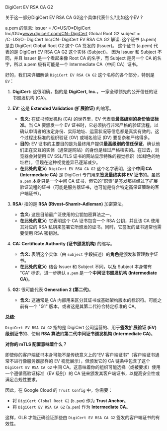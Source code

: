 DigiCert EV RSA CA G2

关于这一部分DigiCert EV RSA CA G2这个具体代表什么?比如这个EV ?

a.pem 的信息:
issuer = /C=US/O=DigiCert Inc/OU=www.digicert.com/CN=DigiCert Global Root G2
subject = /C=US/O=DigiCert Inc/CN=DigiCert EV RSA CA G2
解读:
这个证书 (a.pem) 是由 DigiCert Global Root G2 这个 CA 签发的 (Issuer)。
这个证书 (a.pem) 代表的是 DigiCert EV RSA CA G2 这个实体 (Subject)。
因为 Issuer 和 Subject 不同，并且 Issuer 是一个看起来像 Root CA 的名字，而 Subject 是另一个 CA 的名字，所以 a.pem 极有可能是一个 Intermediate CA（中间 CA）证书。


好的，我们来详细解读 `DigiCert EV RSA CA G2` 这个名称的各个部分，特别是 `EV`：

1.  **DigiCert:** 这很明确，指的是 **DigiCert, Inc.**，一家全球领先的公开信任的证书颁发机构 (CA)。

2.  **EV:** 这是 **Extended Validation (扩展验证)** 的缩写。
    *   **含义:** 在证书颁发机构 (CA) 的世界里，EV 代表着**最高级别的身份验证标准**。当 CA 要颁发一个 EV 证书时，它必须执行非常严格的验证流程，以确认申请者的法定身份、实际地址、运营状况等信息都是真实有效的。这个过程比标准的组织验证 (OV) 或域名验证 (DV) 要复杂和严格得多。
    *   **目的:** EV 证书的主要目的是为最终用户提供**最高级别的信任保证**，确认他们正在交互的实体（通常是网站）的身份是经过严格核实的。在过去，浏览器会对使用 EV SSL/TLS 证书的网站显示特殊的视觉标识（如绿色的地址栏），但现在这种视觉差异已逐渐减少。
    *   **在此处的意义:** `DigiCert EV RSA CA G2` 这个名字表明，这个**中间 CA (Intermediate CA)** 是 DigiCert 专门用来**签发最终实体 EV 证书**的。虽然 `a.pem` 本身只是一个中间 CA 证书，但它的“职责”是签发那些经过了扩展验证流程的证书（可能是服务器证书，也可能是符合特定高保证策略的客户端证书）。

3.  **RSA:** 指的是 **RSA (Rivest–Shamir–Adleman)** 加密算法。
    *   **含义:** 这是目前最广泛使用的公钥加密算法之一。
    *   **在此处的意义:** 它表明这个 CA 证书包含一个 RSA 公钥，并且该 CA 使用其对应的 RSA 私钥来签署它所颁发的证书。同时，它签发的证书通常也需要使用 RSA 密钥对。

4.  **CA:** **Certificate Authority (证书颁发机构)** 的缩写。
    *   **含义:** 表明这个实体（由 `subject` 字段描述）的**角色**是颁发和管理数字证书。
    *   **在此处的意义:** 结合 Issuer 和 Subject 不同，以及 Subject 本身带有 "CA" 标识，进一步确认 `a.pem` 是一个**中间证书颁发机构 (Intermediate CA)**。

5.  **G2:** 很可能代表 **Generation 2 (第二代)**。
    *   **含义:** 这通常是 CA 内部用来区分其证书或基础架构版本的标识符。可能之前有一个 "G1" 版本，或者这是其第二代符合特定标准的 CA。

**总结:**

`DigiCert EV RSA CA G2` 指的是 DigiCert 公司运营的、用于**签发扩展验证 (EV) 级别证书**的、使用 **RSA 算法**的**第二代中间证书颁发机构 (Intermediate CA)**。

**对你的 mTLS 配置意味着什么？**

即使你的客户端证书本身可能不是传统意义上的“EV 客户端证书”（客户端证书通常不进行像服务器那样的 EV 视觉展示），但颁发它的 CA 链条中包含了这个 `DigiCert EV RSA CA G2` 中间 CA。这意味着你的组织可能选择（或被要求）使用一个遵循高验证标准（EV 级别）的 CA 链来颁发其客户端证书，以提高安全性或满足合规性要求。

因此，在 Google Cloud 的 `Trust Config` 中，你需要：
*   将 `DigiCert Global Root G2` (`b.pem`) 作为 **Trust Anchor**。
*   将 `DigiCert EV RSA CA G2` (`a.pem`) 作为 **Intermediate CA**。

这样，GLB 才能正确验证那些由 `DigiCert EV RSA CA G2` 签发的客户端证书的有效性。